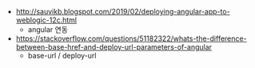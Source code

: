 * http://sauvikb.blogspot.com/2019/02/deploying-angular-app-to-weblogic-12c.html
  * angular 연동
* https://stackoverflow.com/questions/51182322/whats-the-difference-between-base-href-and-deploy-url-parameters-of-angular
  * base-url / deploy-url

